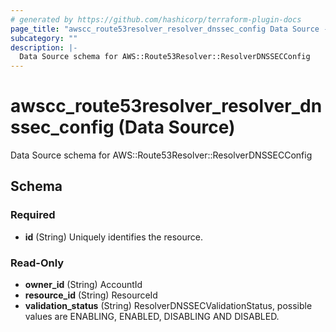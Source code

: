 ```yaml
---
# generated by https://github.com/hashicorp/terraform-plugin-docs
page_title: "awscc_route53resolver_resolver_dnssec_config Data Source - terraform-provider-awscc"
subcategory: ""
description: |-
  Data Source schema for AWS::Route53Resolver::ResolverDNSSECConfig
---
```


# awscc_route53resolver_resolver_dnssec_config (Data Source)

Data Source schema for AWS::Route53Resolver::ResolverDNSSECConfig



<!-- schema generated by tfplugindocs -->
## Schema

### Required

- **id** (String) Uniquely identifies the resource.

### Read-Only

- **owner_id** (String) AccountId
- **resource_id** (String) ResourceId
- **validation_status** (String) ResolverDNSSECValidationStatus, possible values are ENABLING, ENABLED, DISABLING AND DISABLED.


